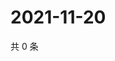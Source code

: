 # 2021-11-20

共 0 条

<!-- BEGIN WEIBO -->
<!-- 最后更新时间 Sat Nov 20 2021 02:13:10 GMT+0800 (China Standard Time) -->

<!-- END WEIBO -->
